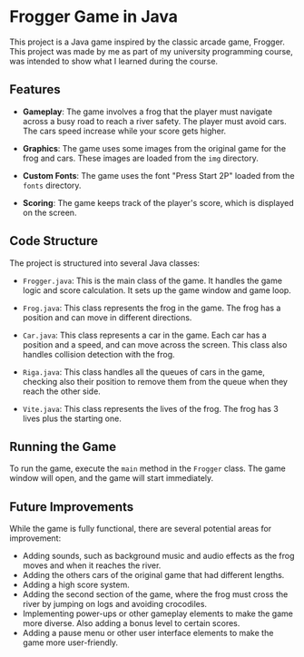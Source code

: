 # Frogger Game in Java

This project is a Java game inspired by the classic arcade game, Frogger. This project was made by me as part of my
university programming course, was intended to show what I learned during the course.

## Features

- **Gameplay**: The game involves a frog that the player must navigate across a busy road to reach a river safety. The player must avoid cars. The cars speed increase while your score gets higher.

- **Graphics**: The game uses some images from the original game for the frog and cars. These images are loaded from the `img` directory.

- **Custom Fonts**: The game uses the font "Press Start 2P" loaded from the `fonts` directory.

- **Scoring**: The game keeps track of the player's score, which is displayed on the screen.

## Code Structure

The project is structured into several Java classes:

- `Frogger.java`: This is the main class of the game. It handles the game logic and score calculation. It sets up the game window and game loop.

- `Frog.java`: This class represents the frog in the game. The frog has a position and can move in different directions.

- `Car.java`: This class represents a car in the game. Each car has a position and a speed, and can move across the screen. This class also handles collision detection with the frog.

- `Riga.java`: This class handles all the queues of cars in the game, checking also their position to remove them from the queue when they reach the other side.

- `Vite.java`: This class represents the lives of the frog. The frog has 3 lives plus the starting one.

## Running the Game

To run the game, execute the `main` method in the `Frogger` class. The game window will open, and the game will start immediately.

## Future Improvements

While the game is fully functional, there are several potential areas for improvement:

- Adding sounds, such as background music and audio effects as the frog moves and when it reaches the river.
- Adding the others cars of the original game that had different lengths.
- Adding a high score system.
- Adding the second section of the game, where the frog must cross the river by jumping on logs and avoiding crocodiles.
- Implementing power-ups or other gameplay elements to make the game more diverse. Also adding a bonus level to certain scores.
- Adding a pause menu or other user interface elements to make the game more user-friendly.